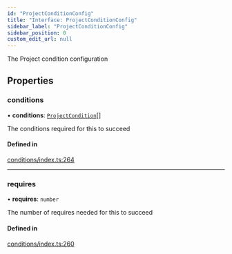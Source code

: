 ```yaml
---
id: "ProjectConditionConfig"
title: "Interface: ProjectConditionConfig"
sidebar_label: "ProjectConditionConfig"
sidebar_position: 0
custom_edit_url: null
---
```


<!-- @format -->

The Project condition configuration

## Properties

### conditions

• **conditions**: [`ProjectCondition`](../modules.md#projectcondition)[]

The conditions required for this to succeed

#### Defined in

[conditions/index.ts:264](https://github.com/Videndum/Convential-PR-Releases/blob/377fcdd/src/conditions/index.ts#L264)

---

### requires

• **requires**: `number`

The number of requires needed for this to succeed

#### Defined in

[conditions/index.ts:260](https://github.com/Videndum/Convential-PR-Releases/blob/377fcdd/src/conditions/index.ts#L260)
